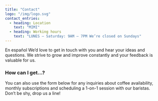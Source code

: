 ```yaml
---
title: "Contact"
logo: "/img/logo.svg"
contact_entries:
  - heading: Location
    text: "MIMI"
  - heading: Working hours
    text: "LUNES – Saturday: 9AM – 7PM We’re closed on Sundays"
---
```


En español We’d love to get in touch with you and hear your ideas and
questions. We strive to grow and improve constantly and your feedback
is valuable for us.

<h3 class="f4 b lh-title mb2">How can I get…?</h3>

You can also use the form below for any inquiries about coffee
availability, monthly subscriptions and scheduling a 1-on-1 session
with our baristas. Don’t be shy, drop us a line!
